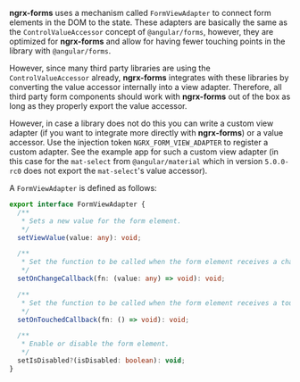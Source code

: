 **ngrx-forms** uses a mechanism called `FormViewAdapter` to connect form elements in the DOM to the state. These adapters are basically the same as the `ControlValueAccessor` concept of `@angular/forms`, however, they are optimized for **ngrx-forms** and allow for having fewer touching points in the library with `@angular/forms`.

However, since many third party libraries are using the `ControlValueAccessor` already, **ngrx-forms** integrates with these libraries by converting the value accessor internally into a view adapter. Therefore, all third party form components should work with **ngrx-forms** out of the box as long as they properly export the value accessor.

However, in case a library does not do this you can write a custom view adapter (if you want to integrate more directly with **ngrx-forms**) or a value accessor. Use the injection token `NGRX_FORM_VIEW_ADAPTER` to register a custom adapter. See the example app for such a custom view adapter (in this case for the `mat-select` from `@angular/material` which in version `5.0.0-rc0` does not export the `mat-select`'s value accessor).

A `FormViewAdapter` is defined as follows:

```typescript
export interface FormViewAdapter {
  /**
   * Sets a new value for the form element.
   */
  setViewValue(value: any): void;

  /**
   * Set the function to be called when the form element receives a change event.
   */
  setOnChangeCallback(fn: (value: any) => void): void;

  /**
   * Set the function to be called when the form element receives a touch event.
   */
  setOnTouchedCallback(fn: () => void): void;

  /**
   * Enable or disable the form element.
   */
  setIsDisabled?(isDisabled: boolean): void;
}
```
